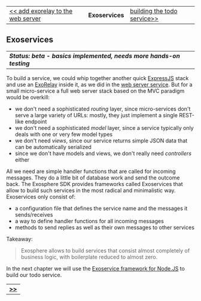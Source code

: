 <table>
  <tr>
    <td><a href="09_add_exorelay_to_web.md">&lt;&lt; add exorelay to the web server</a></td>
    <th>Exoservices</th>
    <td><a href="11_todo_service.md">building the todo service&gt;&gt;</a></td>
  </tr>
</table>


## Exoservices

<table>
  <tr>
    <td>
      <b><i>
        Status: beta - basics implemented, needs more hands-on testing
      </i></b>
    </td>
  </tr>
</table>

To build a service,
we could whip together another quick [ExpressJS](https://expressjs.com) stack
and use an [ExoRelay](https://github.com/Originate/exorelay-js) inside it,
as we did in the [web server service](02_web_server.md).
But for a small micro-service a full web server stack
based on the MVC paradigm would be overkill:
* we don't need a sophisticated _routing_ layer,
  since micro-services don't serve a large variety of URLs:
  mostly, they just implement a single REST-like endpoint
* we don't need a sophisticated _model_ layer,
  since a service typically only deals with one or very few model types
* we don't need _views_, since our service returns simple JSON data
  that can be automatically serialized
* since we don't have models and views,
  we don't really need _controllers_ either

All we need are simple handler functions
that are called for incoming messages.
They do a little bit of database work and send the outcome back.
The Exosphere SDK provides frameworks called Exoservices
that allow to build such services in the most radical and minimalistic way.
Exoservices only consist of:
* a configuration file that defines the service name and the messages it sends/receives
* a way to define handler functions for all incoming messages
* methods to send replies as well as their own messages to other services

Takeaway:
> Exosphere allows to build services that consist almost completely of business logic,
> with boilerplate reduced to almost zero.

In the next chapter we will use the
[Exoservice framework for Node.JS](https://github.com/originate/exoservice-js)
to build our todo service.


<table>
  <tr>
    <td><a href="11_todo_service.md"><b>&gt;&gt;</b></a></td>
  </tr>
</table>
